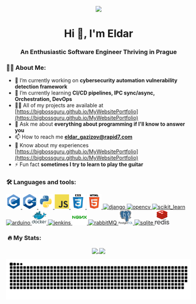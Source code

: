 <div align="center">
  <img height="200" src="https://media0.giphy.com/media/v1.Y2lkPTc5MGI3NjExcnllZDBmaXRmenB1ZnFoYzlxYXRjMnZmdnhxdXVxZDFxMTJmczlnZyZlcD12MV9pbnRlcm5hbF9naWZfYnlfaWQmY3Q9cw/fo0HtwcJzNUcOlRdFc/giphy.gif"  />
</div>

###
<h1 align="center">Hi 👋, I'm Eldar</h1>
<h3 align="center">An Enthusiastic Software Engineer Thriving in Prague</h3>

<h3 align="left">👩‍💻 About Me:</h3>

- 🔭 I’m currently working on **cybersecurity automation vulnerability detection framework**
- 🌱 I’m currently learning **CI/CD pipelines, IPC sync/async, Orchestration, DevOps**
- 👨‍💻 All of my projects are available at [https://bigbossguru.github.io/MyWebsitePortfolio](https://bigbossguru.github.io/MyWebsitePortfolio)
- 💬 Ask me about **everything about programming if I'll know to answer you**
- 📫 How to reach me **eldar_gazizov@rapid7.com**
- 📄 Know about my experiences [https://bigbossguru.github.io/MyWebsitePortfolio](https://bigbossguru.github.io/MyWebsitePortfolio)
- ⚡ Fun fact **sometimes I try to learn to play the guitar**


<h3 align="left">🛠 Languages and tools:</h3>
<p align="left"> <a href="https://www.cprogramming.com/" target="_blank" rel="noreferrer"> <img src="https://raw.githubusercontent.com/devicons/devicon/master/icons/c/c-original.svg" alt="c" width="40" height="40"/> </a>
  <a href="https://www.w3schools.com/cpp/" target="_blank" rel="noreferrer"> <img src="https://raw.githubusercontent.com/devicons/devicon/master/icons/cplusplus/cplusplus-original.svg" alt="cplusplus" width="40" height="40"/> </a>
  <a href="https://www.python.org" target="_blank" rel="noreferrer"> <img src="https://raw.githubusercontent.com/devicons/devicon/master/icons/python/python-original.svg" alt="python" width="40" height="40"/> </a>
  <a href="https://developer.mozilla.org/en-US/docs/Web/JavaScript" target="_blank" rel="noreferrer"> <img src="https://raw.githubusercontent.com/devicons/devicon/master/icons/javascript/javascript-original.svg" alt="javascript" width="40" height="40"/> </a>
  <a href="https://www.w3schools.com/css/" target="_blank" rel="noreferrer"> <img src="https://raw.githubusercontent.com/devicons/devicon/master/icons/css3/css3-original-wordmark.svg" alt="css3" width="40" height="40"/> </a>
  <a href="https://www.w3.org/html/" target="_blank" rel="noreferrer"> <img src="https://raw.githubusercontent.com/devicons/devicon/master/icons/html5/html5-original-wordmark.svg" alt="html5" width="40" height="40"/> </a>
  <a href="https://www.djangoproject.com/" target="_blank" rel="noreferrer"> <img src="https://cdn.worldvectorlogo.com/logos/django.svg" alt="django" width="40" height="40"/> </a>
  <a href="https://opencv.org/" target="_blank" rel="noreferrer"> <img src="https://www.vectorlogo.zone/logos/opencv/opencv-icon.svg" alt="opencv" width="40" height="40"/> </a>
  <a href="https://scikit-learn.org/" target="_blank" rel="noreferrer"> <img src="https://upload.wikimedia.org/wikipedia/commons/0/05/Scikit_learn_logo_small.svg" alt="scikit_learn" width="40" height="40"/> </a>
  <a href="https://www.arduino.cc/" target="_blank" rel="noreferrer"> <img src="https://cdn.worldvectorlogo.com/logos/arduino-1.svg" alt="arduino" width="40" height="40"/> </a>
  <a href="https://www.docker.com/" target="_blank" rel="noreferrer"> <img src="https://raw.githubusercontent.com/devicons/devicon/master/icons/docker/docker-original-wordmark.svg" alt="docker" width="40" height="40"/> </a>
  <a href="https://www.jenkins.io" target="_blank" rel="noreferrer"> <img src="https://www.vectorlogo.zone/logos/jenkins/jenkins-icon.svg" alt="jenkins" width="40" height="40"/> </a>
  <a href="https://www.nginx.com" target="_blank" rel="noreferrer"> <img src="https://raw.githubusercontent.com/devicons/devicon/master/icons/nginx/nginx-original.svg" alt="nginx" width="40" height="40"/> </a>
  <a href="https://www.rabbitmq.com" target="_blank" rel="noreferrer"> <img src="https://www.vectorlogo.zone/logos/rabbitmq/rabbitmq-icon.svg" alt="rabbitMQ" width="40" height="40"/> </a>
  <a href="https://www.postgresql.org" target="_blank" rel="noreferrer"> <img src="https://raw.githubusercontent.com/devicons/devicon/master/icons/postgresql/postgresql-original-wordmark.svg" alt="postgresql" width="40" height="40"/> </a>
  <a href="https://www.sqlite.org/" target="_blank" rel="noreferrer"> <img src="https://www.vectorlogo.zone/logos/sqlite/sqlite-icon.svg" alt="sqlite" width="40" height="40"/> </a>
  <a href="https://redis.io" target="_blank" rel="noreferrer"> <img src="https://raw.githubusercontent.com/devicons/devicon/master/icons/redis/redis-original-wordmark.svg" alt="redis" width="40" height="40"/> </a>
</p>

<h3 align="left">&nbsp;🔥&nbsp;My Stats:</h3>

<div align="center">
  <a href="https://github.com/bigbossguru/github-readme-stats">
    <img height=200 align="center" src="https://github-readme-stats.vercel.app/api?username=bigbossguru&theme=dark&rank_icon=github&bg_color=0d1117&show_icons=true" />
  </a>
  <a href="https://github.com/bigbossguru/convoychat">
    <img height=200 align="center" src="https://github-readme-stats.vercel.app/api/top-langs?username=bigbossguru&layout=compact&langs_count=8&card_width=320&theme=dark&bg_color=0d1117&show_icons=true" />
  </a>
</div>


![Snake game](./github-contribution-grid-snake.svg)
